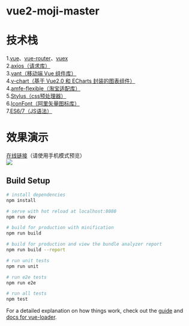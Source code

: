 # vue2-moji-master
# 技术栈  
1.[vue](https://cn.vuejs.org/v2/guide/)、[vue-router](https://router.vuejs.org/zh/guide/)、[vuex](https://vuex.vuejs.org/zh/)  
2.[axios（请求库）](https://github.com/axios/axios)  
3.[vant（移动端 Vue 组件库）](https://youzan.github.io/vant/#/zh-CN/)  
4.[v-chart（基于 Vue2.0 和 ECharts 封装的图表组件）](https://v-charts.js.org/#/)  
4.[amfe-flexible（淘宝适配库）](https://github.com/amfe/lib-flexible)  
5.[Stylus（css预处理器）](https://stylus-lang.com/)  
6.[IconFont（阿里矢量图标库）](https://www.iconfont.cn/)  
7.[ES6/7（JS语法）](https://es6.ruanyifeng.com/)  

# 效果演示
[在线链接](http://www.player94.com/index)（请使用手机模式预览）  
![](http://www.player94.com/github/code.png)

## Build Setup

``` bash
# install dependencies
npm install

# serve with hot reload at localhost:8080
npm run dev

# build for production with minification
npm run build

# build for production and view the bundle analyzer report
npm run build --report

# run unit tests
npm run unit

# run e2e tests
npm run e2e

# run all tests
npm test
```

For a detailed explanation on how things work, check out the [guide](http://vuejs-templates.github.io/webpack/) and [docs for vue-loader](http://vuejs.github.io/vue-loader).
